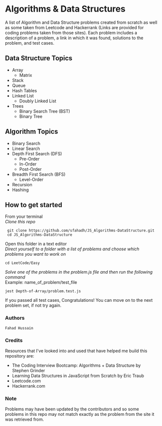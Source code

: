 # Algorithms & Data Structures
A list of Algorithm and Data Structure problems created from scratch as well as some taken from Leetcode and Hackerrank (Links are provided for coding problems taken from those sites). Each problem includes a description of a problem, a link in which it was found, solutions to the problem, and test cases. 

## Data Structure Topics	
* Array
    - Matrix
* Stack
* Queue
* Hash Tables
* Linked List
    - Doubly Linked List
* Trees 
    - Binary Search Tree (BST) 
    - Binary Tree

## Algorithm Topics
* Binary Search
* Linear Search
* Depth First Search (DFS)
    - Pre-Order
    - In-Order
    - Post-Order
* Breadth First Search (BFS)
    - Level-Order
* Recursion
* Hashing

## How to get started
From your terminal <br/>
*Clone this repo*
```
 git clone https://github.com/sfahadh/JS_Algorithms-DataStructure.git
 cd JS_Algorithms-DataStructure
```

Open this folder in a text editor <br/>
*Direct yourself to a folder with a list of problems and choose which problems you want to work on*
```
cd LeetCode/Easy
```

*Solve one of the problems in the problem.js file and then run the following command* <br/>
Example: name_of_problem/test_file
```
jest Depth-of-Array/problem.test.js
```

If you passed all test cases, Congratulations! You can move on to the next problem set, if not try again.


### Authors
```
Fahad Hussain
```

### Credits
Resources that I've looked into and used that have helped me build this repository are:
- The Coding Interview Bootcamp: Algorithms + Data Structure by Stephen Grinder
- Learning Data Structures in JavaScript from Scratch by Eric Traub
- Leetcode.com
- Hackerrank.com

### Note
Problems may have been updated by the contributors and so some problems in this repo may not match exactly as the problem from the site it was retrieved from. 